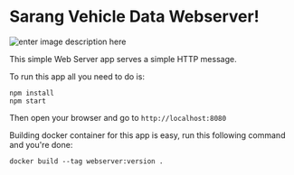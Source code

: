 # Sarang Vehicle Data Webserver!
![enter image description here](https://imgs.xkcd.com/comics/cia.png)

This simple Web Server app serves a simple HTTP message.

To run this app all you need to do is:
```
npm install
npm start
```
Then open your browser and go to `http://localhost:8080`

Building docker container for this app is easy, run this following command and you're done:
```
docker build --tag webserver:version .
```
